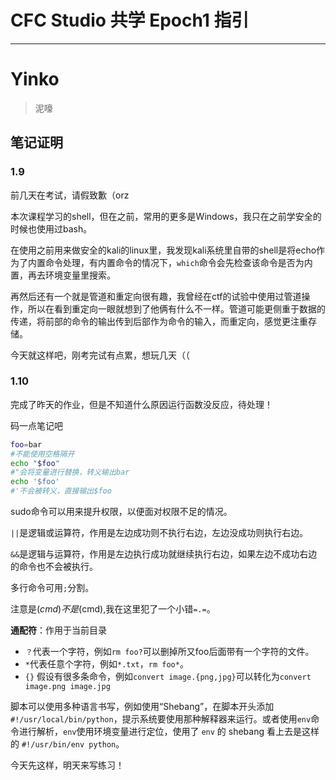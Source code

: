 # CFC Studio 共学 Epoch1 指引
---
# Yinko

> 泥嚎

## 笔记证明

<!-- Content_START --> 
### 1.9

前几天在考试，请假致歉（orz

本次课程学习的shell，但在之前，常用的更多是Windows，我只在之前学安全的时候也使用过bash。

在使用之前用来做安全的kali的linux里，我发现kali系统里自带的shell是将echo作为了内置命令处理，有内置命令的情况下，`which`命令会先检查该命令是否为内置，再去环境变量里搜索。

再然后还有一个就是管道和重定向很有趣，我曾经在ctf的试验中使用过管道操作，所以在看到重定向一眼就想到了他俩有什么不一样。管道可能更侧重于数据的传递，将前部的命令的输出传到后部作为命令的输入，而重定向，感觉更注重存储。

今天就这样吧，刚考完试有点累，想玩几天（（

### 1.10

完成了昨天的作业，但是不知道什么原因运行函数没反应，待处理！

码一点笔记吧

```bash
foo=bar
#不能使用空格隔开
echo "$foo"
#"会将变量进行替换，转义输出bar
echo '$foo'
#'不会被转义，直接输出$foo
```

sudo命令可以用来提升权限，以便面对权限不足的情况。

`||`是逻辑或运算符，作用是左边成功则不执行右边，左边没成功则执行右边。

`&&`是逻辑与运算符，作用是左边执行成功就继续执行右边，如果左边不成功右边的命令也不会被执行。

多行命令可用`;`分割。

注意是$(cmd)不是($cmd),我在这里犯了一个小错`=.=`。

**通配符**：作用于当前目录

- `？`代表一个字符，例如`rm foo?`可以删掉所又foo后面带有一个字符的文件。
- `*`代表任意个字符，例如`*.txt`，`rm foo*`。
- `{}` 假设有很多条命令，例如`convert image.{png,jpg}`可以转化为`convert image.png image.jpg`

脚本可以使用多种语言书写，例如使用“Shebang”，在脚本开头添加`#!/usr/local/bin/python`，提示系统要使用那种解释器来运行。或者使用`env`命令进行解析，`env`使用环境变量进行定位，使用了 `env` 的 shebang 看上去是这样的 `#!/usr/bin/env python`。

今天先这样，明天来写练习！

<!-- Content_END -->